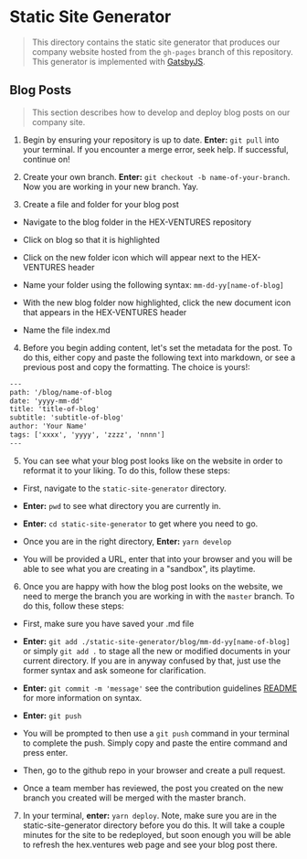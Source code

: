 # Static Site Generator

> This directory contains the static site generator that produces our company website hosted from the `gh-pages` branch of this repository. This generator is implemented with [GatsbyJS](https://www.gatsbyjs.org/).

## Blog Posts

> This section describes how to develop and deploy blog posts on our company site.

1. Begin by ensuring your repository is up to date. **Enter:** `git pull` into your terminal. If you encounter a merge error, seek help. If successful, continue on!

2. Create your own branch. **Enter:** `git checkout -b name-of-your-branch`. Now you are working in your new branch. Yay.

3. Create a file and folder for your blog post

  * Navigate to the blog folder in the HEX-VENTURES repository

  * Click on blog so that it is highlighted

  * Click on the new folder icon which will appear next to the HEX-VENTURES header

  * Name your folder using the following syntax: `mm-dd-yy[name-of-blog]`

  * With the new blog folder now highlighted, click the new document icon that appears in the HEX-VENTURES header

  * Name the file index.md

4. Before you begin adding content, let's set the metadata for the post. To do this, either copy and paste the following text into markdown, or see a previous post and copy the formatting. The choice is yours!:

```html
---
path: '/blog/name-of-blog
date: 'yyyy-mm-dd'
title: 'title-of-blog'
subtitle: 'subtitle-of-blog'
author: 'Your Name'
tags: ['xxxx', 'yyyy', 'zzzz', 'nnnn']
---
```

5. You can see what your blog post looks like on the website in order to reformat it to your liking. To do this, follow these steps:

  * First, navigate to the `static-site-generator` directory.

  * **Enter:** `pwd` to see what directory you are currently in.

  * **Enter:** `cd static-site-generator` to get where you need to go.

  * Once you are in the right directory, **Enter:** `yarn develop`

  * You will be provided a URL, enter that into your browser and you will be able to see what you are creating in a "sandbox", its playtime.

6. Once you are happy with how the blog post looks on the website, we need to merge the branch you are working in with the `master` branch. To do this, follow these steps:

  * First, make sure you have saved your .md file

  * **Enter:** `git add ./static-site-generator/blog/mm-dd-yy[name-of-blog]` or simply `git add .` to stage all the new or modified documents in your current directory. If you are in anyway confused by that, just use the former syntax and ask someone for clarification.

  * **Enter:** `git commit -m 'message'` see the contribution guidelines [README](https://github.com/hex-ventures/hex-ventures/blob/master/CONTRIBUTING.md) for more information on syntax.

  * **Enter:** `git push`

  * You will be prompted to then use a `git push` command in your terminal to complete the push. Simply copy and paste the entire command and press enter.

  * Then, go to the github repo in your browser and create a pull request.

  * Once a team member has reviewed, the post you created on the new branch you created will be merged with the master branch.

7. In your terminal, **enter:** `yarn deploy`. Note, make sure you are in the static-site-generator directory before you do this. It will take a couple minutes for the site to be redeployed, but soon enough you will be able to refresh the hex.ventures web page and see your blog post there.